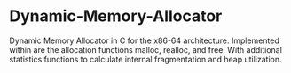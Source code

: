 # Dynamic-Memory-Allocator
Dynamic Memory Allocator in C for the x86-64 architecture. Implemented within are the allocation functions malloc, realloc, and free. With additional statistics functions to calculate internal fragmentation and heap utilization.

